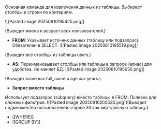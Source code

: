 Основная команда для извлечения данных из таблицы. Выбирает столбцы и строки по критериям.

![[Pasted image 20250810195425.png]]

(Выводит имена и возраст всех пользователей.)



- **FROM**: Указывает источник данных (таблицу или подзапрос). Обязателен в SELECT.
![[Pasted image 20250810195519.png]]

(Выводит все столбцы из таблицы users.)

- **AS**: Переименовывает столбцы или таблицы в запросе (алиас) для удобства. Не меняет БД.
![[Pasted image 20250810195650.png]]

(Выводит name как full_name и age как years.)


- **Запрос вместо таблицы**

Использует подзапрос (subquery) вместо таблицы в FROM. Полезно для сложных фильтров.
![[Pasted image 20250810200520.png]](Выводит подмножество пользователей старше 30 как виртуальную таблицу.)

- [[WHERE]]
- [[GROUP BY]]